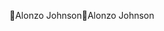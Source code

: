 Alonzo Johnson                                        A l o n z o   J o h n s o n                                                                               
